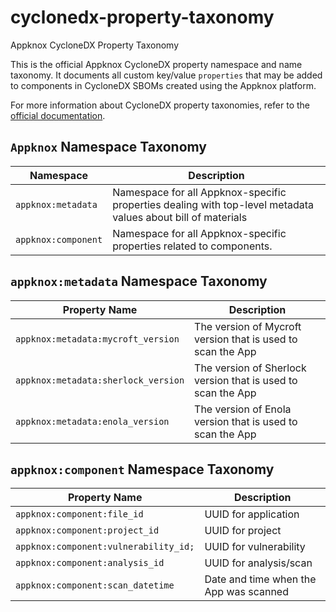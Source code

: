 # cyclonedx-property-taxonomy
Appknox CycloneDX Property Taxonomy


This is the official Appknox CycloneDX property namespace and name taxonomy. It documents all custom key/value `properties` that may be added to components in CycloneDX SBOMs created using the Appknox platform.

For more information about CycloneDX property taxonomies, refer to the [official documentation](https://github.com/CycloneDX/cyclonedx-property-taxonomy).

## `Appknox` Namespace Taxonomy

| Namespace             | Description                                                                                                    |
| --------------------- | -------------------------------------------------------------------------------------------------------------- |
| `appknox:metadata`    | Namespace for all Appknox-specific properties dealing with top-level metadata values about bill of materials   |
| `appknox:component`   | Namespace for all Appknox-specific properties related to components.                                           |

## `appknox:metadata` Namespace Taxonomy

| Property Name                             | Description                                                    |
| ----------------------------------------- | -------------------------------------------------------------- |
| `appknox:metadata:mycroft_version`        | The version of Mycroft version that is used to scan the App    |
| `appknox:metadata:sherlock_version`       | The version of Sherlock version that is used to scan the App   |
| `appknox:metadata:enola_version`          | The version of Enola version that is used to scan the App      |

## `appknox:component` Namespace Taxonomy

| Property Name                          | Description                             |
| -------------------------------------- | --------------------------------------- |
| `appknox:component:file_id`            | UUID for application                    |
| `appknox:component:project_id`         | UUID for project                        |
| `appknox:component:vulnerability_id;`  | UUID for vulnerability                  |
| `appknox:component:analysis_id`        | UUID for analysis/scan                  |
| `appknox:component:scan_datetime`      | Date and time when the App was scanned  |

